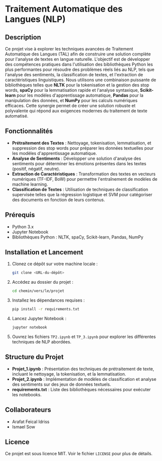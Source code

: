 # Traitement Automatique des Langues (NLP)

## Description

Ce projet vise à explorer les techniques avancées de Traitement Automatique des Langues (TAL) afin de construire une solution complète pour l'analyse de textes en langue naturelle. L'objectif est de développer des compétences pratiques dans l'utilisation des bibliothèques Python les plus performantes pour résoudre des problèmes réels liés au NLP, tels que l'analyse des sentiments, la classification de textes, et l'extraction de caractéristiques linguistiques. Nous utilisons une combinaison puissante de bibliothèques telles que **NLTK** pour la tokenisation et la gestion des stop words, **spaCy** pour la lemmatisation rapide et l'analyse syntaxique, **Scikit-learn** pour les modèles d'apprentissage automatique, **Pandas** pour la manipulation des données, et **NumPy** pour les calculs numériques efficaces. Cette synergie permet de créer une solution robuste et polyvalente qui répond aux exigences modernes du traitement de texte automatisé.

## Fonctionnalités

- **Prétraitement des Textes** : Nettoyage, tokenisation, lemmatisation, et suppression des stop words pour préparer les données textuelles pour les modèles d'apprentissage automatique.
- **Analyse de Sentiments** : Développer une solution d'analyse des sentiments pour déterminer les émotions présentes dans les textes (positif, négatif, neutre).
- **Extraction de Caractéristiques** : Transformation des textes en vecteurs numériques (TF-IDF, BoW) pour permettre l'entraînement de modèles de machine learning.
- **Classification de Textes** : Utilisation de techniques de classification supervisée telles que la régression logistique et SVM pour catégoriser des documents en fonction de leurs contenus.

## Prérequis

- Python 3.x
- Jupyter Notebook
- Bibliothèques Python : NLTK, spaCy, Scikit-learn, Pandas, NumPy

## Installation et Lancement

1. Clonez ce dépôt sur votre machine locale :
   ```sh
   git clone <URL-du-dépôt>
   ```
2. Accédez au dossier du projet :
   ```sh
   cd chemin/vers/le/projet
   ```
3. Installez les dépendances requises :
   ```sh
   pip install -r requirements.txt
   ```
4. Lancez Jupyter Notebook :
   ```sh
   jupyter notebook
   ```
5. Ouvrez les fichiers `TP2.ipynb` et `TP_3.ipynb` pour explorer les différentes techniques de NLP abordées.

## Structure du Projet

- **Projet_1.ipynb** : Présentation des techniques de prétraitement de texte, incluant le nettoyage, la tokenisation, et la lemmatisation.
- **Projet\_2.ipynb** : Implémentation de modèles de classification et analyse des sentiments sur des jeux de données textuels.
- **requirements.txt** : Liste des bibliothèques nécessaires pour exécuter les notebooks.

## Collaborateurs

- Arafat Feical Idriss
- Ismael Sow

## Licence

Ce projet est sous licence MIT. Voir le fichier `LICENSE` pour plus de détails.